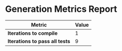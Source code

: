 # Generation Metrics Report

| Metric                          | Value     |
|---------------------------------|-----------|
| **Iterations to  compile**      | 1         |
| **Iterations to pass all tests**| 9         |

